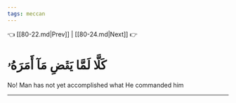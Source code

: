 ```yaml
---
tags: meccan
---
```


👈 [[80-22.md|Prev]] | [[80-24.md|Next]] 👉

# كَلَّا لَمَّا يَقۡضِ مَآ أَمَرَهُۥ

No! Man has not yet accomplished what He commanded him

---

